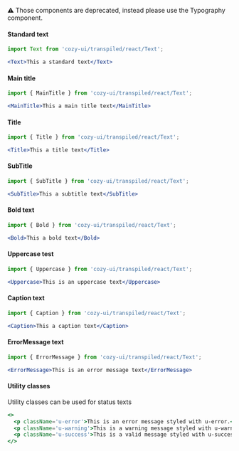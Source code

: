 ⚠️ Those components are deprecated, instead please use the Typography component.

#### Standard text

```jsx
import Text from 'cozy-ui/transpiled/react/Text';

<Text>This a standard text</Text>
```

#### Main title

```jsx
import { MainTitle } from 'cozy-ui/transpiled/react/Text';

<MainTitle>This a main title text</MainTitle>
```

#### Title

```jsx
import { Title } from 'cozy-ui/transpiled/react/Text';

<Title>This a title text</Title>
```

#### SubTitle

```jsx
import { SubTitle } from 'cozy-ui/transpiled/react/Text';

<SubTitle>This a subtitle text</SubTitle>
```

#### Bold text

```jsx
import { Bold } from 'cozy-ui/transpiled/react/Text';

<Bold>This a bold text</Bold>
```

#### Uppercase test

```jsx
import { Uppercase } from 'cozy-ui/transpiled/react/Text';

<Uppercase>This is an uppercase text</Uppercase>
```

#### Caption text

```jsx
import { Caption } from 'cozy-ui/transpiled/react/Text';

<Caption>This a caption text</Caption>
```

#### ErrorMessage text

```jsx
import { ErrorMessage } from 'cozy-ui/transpiled/react/Text';

<ErrorMessage>This is an error message text</ErrorMessage>
```

#### Utility classes

Utility classes can be used for status texts

```jsx
<>
  <p className='u-error'>This is an error message styled with u-error.</p>
  <p className='u-warning'>This is a warning message styled with u-warning.</p>
  <p className='u-success'>This is a valid message styled with u-success.</p>
</>
```
